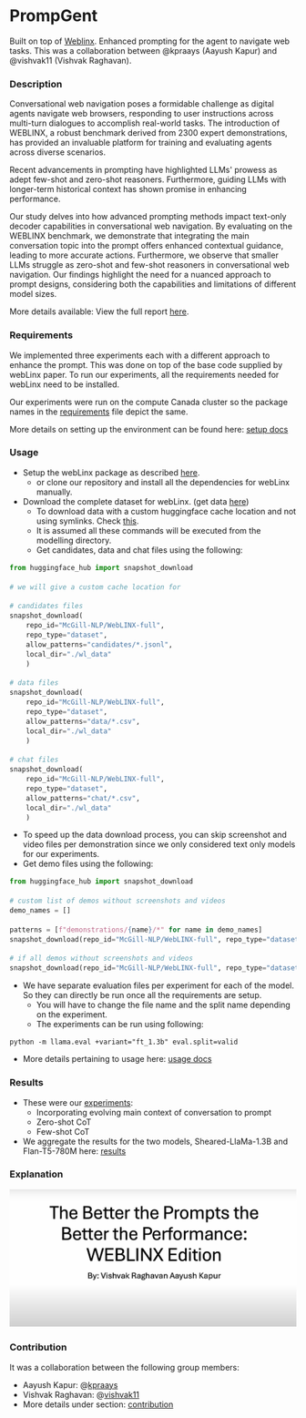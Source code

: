 # PrompGent
Built on top of [Weblinx](https://mcgill-nlp.github.io/weblinx/). Enhanced prompting for the agent to navigate web tasks. This was a collaboration between @kpraays (Aayush Kapur) and @vishvak11 (Vishvak Raghavan).


### Description
Conversational web navigation poses a formidable challenge as digital agents navigate web browsers, responding to user instructions across multi-turn dialogues to accomplish real-world tasks. The introduction of WEBLINX, a robust benchmark derived from 2300 expert demonstrations, has provided an invaluable platform for training and evaluating agents across diverse scenarios.

Recent advancements in prompting have highlighted LLMs' prowess as adept few-shot and zero-shot reasoners. Furthermore, guiding LLMs with longer-term historical context has shown promise in enhancing performance.

Our study delves into how advanced prompting methods impact text-only decoder capabilities in conversational web navigation. By evaluating on the WEBLINX benchmark, we demonstrate that integrating the main conversation topic into the prompt offers enhanced contextual guidance, leading to more accurate actions. Furthermore, we observe that smaller LLMs struggle as zero-shot and few-shot reasoners in conversational web navigation. Our findings highlight the need for a nuanced approach to prompt designs, considering both the capabilities and limitations of different model sizes.

More details available: View the full report [here](./docs/report/report.pdf).

### Requirements
We implemented three experiments each with a different approach to enhance the prompt. This was done on top of the base code supplied by webLinx paper. To run our experiments, all the requirements needed for webLinx need to be installed.

Our experiments were run on the compute Canada cluster so the package names in the [requirements](./requirements.txt) file depict the same.

More details on setting up the environment can be found here: [setup docs](./docs/setup.md)

### Usage
- Setup the webLinx package as described [here](https://github.com/McGill-NLP/WebLINX).
  - or clone our repository and install all the dependencies for webLinx manually.
- Download the complete dataset for webLinx. (get data [here](https://huggingface.co/datasets/McGill-NLP/WebLINX))
  - To download data with a custom huggingface cache location and not using symlinks. Check [this](./scripts/data_process/get-data-scripts/get-cand-chat-data.py).
  - It is assumed all these commands will be executed from the modelling directory.
  - Get candidates, data and chat files using the following:
```python
from huggingface_hub import snapshot_download

# we will give a custom cache location for 

# candidates files
snapshot_download(
    repo_id="McGill-NLP/WebLINX-full", 
    repo_type="dataset",
    allow_patterns="candidates/*.jsonl", 
    local_dir="./wl_data"
    )

# data files
snapshot_download(
    repo_id="McGill-NLP/WebLINX-full", 
    repo_type="dataset", 
    allow_patterns="data/*.csv", 
    local_dir="./wl_data"
    )

# chat files
snapshot_download(
    repo_id="McGill-NLP/WebLINX-full", 
    repo_type="dataset", 
    allow_patterns="chat/*.csv", 
    local_dir="./wl_data"
    )
```
  - To speed up the data download process, you can skip screenshot and video files per demonstration since we only considered text only models for our experiments.
  - Get demo files using the following:
```python
from huggingface_hub import snapshot_download

# custom list of demos without screenshots and videos
demo_names = []

patterns = [f"demonstrations/{name}/*" for name in demo_names]
snapshot_download(repo_id="McGill-NLP/WebLINX-full", repo_type="dataset", local_dir="./wl_data", allow_patterns=patterns, ignore_patterns=["*.png", "*.mp4"])

# if all demos without screenshots and videos
snapshot_download(repo_id="McGill-NLP/WebLINX-full", repo_type="dataset", local_dir="./wl_data", ignore_patterns=["*.png", "*.mp4"])
```  
- We have separate evaluation files per experiment for each of the model. So they can directly be run once all the requirements are setup.
  - You will have to change the file name and the split name depending on the experiment.
  - The experiments can be run using following:
```
python -m llama.eval +variant="ft_1.3b" eval.split=valid
```


- More details pertaining to usage here: [usage docs](./docs/usage.md)


### Results
- These were our [experiments](./experiments/README.md):
  - Incorporating evolving main context of conversation to prompt
  - Zero-shot CoT
  - Few-shot CoT
- We aggregate the results for the two models, Sheared-LlaMa-1.3B and Flan-T5-780M here: [results](./results/tables.md)

### Explanation
[![cover_image](docs/cover_image.PNG)](https://youtu.be/ccdDbl0sQjY)

### Contribution
It was a collaboration between the following group members:
- Aayush Kapur: @[kpraays](https://github.com/kpraays)
- Vishvak Raghavan: @[vishvak11](https://github.com/vishvak11)
- More details under section: [contribution](./docs/contribution.md)



